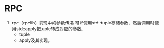 # RPC

1. rpc（rpclib）实现中的参数传递
可以使用std::tuple存储参数，然后调用时使用std::apply把tuple转成对应的参数。
    - tuple
    - apply及其实现。
